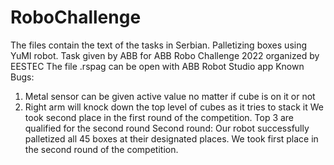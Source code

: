 # RoboChallenge
The files contain the text of the tasks in Serbian. Palletizing boxes using YuMI robot.
Task given by ABB for ABB Robo Challenge 2022 organized by EESTEC 
The file .rspag can be open with ABB Robot Studio app
Known Bugs: 
1. Metal sensor can be given active value no matter if cube is on it or not
2. Right arm will knock down the top level of cubes as it tries to stack it
We took second place in the first round of the competition. 
Top 3 are qualified for the second round
Second round:
Our robot successfully palletized all 45 boxes at their designated places.
We took first place in the second round of the competition.
